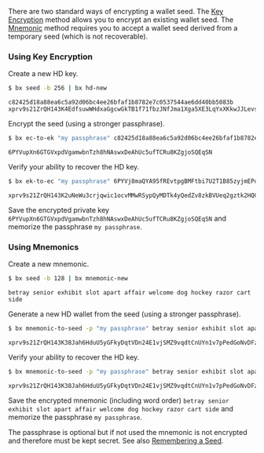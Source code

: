 There are two standard ways of encrypting a wallet seed. The [Key Encryption](#using-key-encryption) method allows you to encrypt an existing wallet seed. The [Mnemonic](#using-mnemonics) method requires you to accept a wallet seed derived from a temporary seed (which is not recoverable).

### Using Key Encryption
Create a new HD key.
```sh
$ bx seed -b 256 | bx hd-new
```
```
c82425d18a88ea6c5a92d06bc4ee26bfaf1b8782e7c0537544ae6dd40bb5083b
xprv9s21ZrQH143K4EdfsuwWHdxaGgcwGkTB1f71fbzJNfJma1Xga5XE3LqYxXKkwJJLevsp16iDRyk35MwvmKEEyyqLkHQVziTNs6VtPr1xGM8
```

Encrypt the seed (using a stronger passphrase).
```sh
$ bx ec-to-ek "my passphrase" c82425d18a88ea6c5a92d06bc4ee26bfaf1b8782e7c0537544ae6dd40bb5083b
```
```
6PYVupXn6GTGVxpdVgamwbnTzh8hNAswxDeAhUc5ufTCRu8KZgjoSQEqSN
```

Verify your ability to recover the HD key.

```sh
$ bx ek-to-ec "my passphrase" 6PYVj8maQYA95fREvtpgBMFtbi7U2T1B85zyjmEPqC7MknXowoV7yKzHXL | bx hd-new
```
```
xprv9s21ZrQH143K2uNeWu3crjqwic1ocvMMwRSypQyMDTk4yQedZv8zkBVUeq2gztk2HQCAvqNLhUfcHhbD1RGFQ1TTqDSWfTLW4qkxsPMdjNG
```

Save the encrypted private key `6PYVupXn6GTGVxpdVgamwbnTzh8hNAswxDeAhUc5ufTCRu8KZgjoSQEqSN` and memorize the passphrase `my passphrase`.

### Using Mnemonics
Create a new mnemonic.
```sh
$ bx seed -b 128 | bx mnemonic-new
```
```
betray senior exhibit slot apart affair welcome dog hockey razor cart side
```

Generate a new HD wallet from the seed (using a stronger passphrase).
```sh
$ bx mnemonic-to-seed -p "my passphrase" betray senior exhibit slot apart affair welcome dog hockey razor cart side | bx hd-new
```
```
xprv9s21ZrQH143K38Jah6HduU5yGFkyDqtVDn24E1vjSMZ9vqdtCnUYn1v7pPedGoNvDFzjUG77VuYjWptQLsbCzqMy3AYXaWWFo7cbAvBxPqa
```

Verify your ability to recover the HD key.

```sh
$ bx mnemonic-to-seed -p "my passphrase" betray senior exhibit slot apart affair welcome dog hockey razor cart side | bx hd-new
```
```
xprv9s21ZrQH143K38Jah6HduU5yGFkyDqtVDn24E1vjSMZ9vqdtCnUYn1v7pPedGoNvDFzjUG77VuYjWptQLsbCzqMy3AYXaWWFo7cbAvBxPqa
```

Save the encrypted mnemonic (including word order) `betray senior exhibit slot apart affair welcome dog hockey razor cart side` and memorize the passphrase `my passphrase`.

The passphrase is optional but if not used the mnemonic is not encrypted and therefore must be kept secret. See also [Remembering a Seed](How-to-Remember-a-Wallet-Seed).